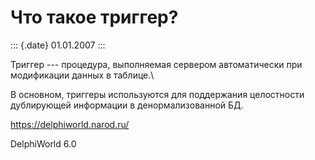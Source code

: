 Что такое триггер?
==================

::: {.date}
01.01.2007
:::

Триггер --- процедура, выполняемая сервером автоматически при
модификации данных в таблице.\

В основном, триггеры используются для поддержания целостности
дублирующей информации в денормализованной БД.

<https://delphiworld.narod.ru/>

DelphiWorld 6.0
